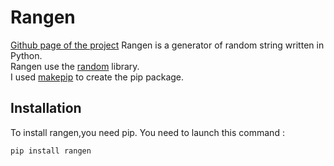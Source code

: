 # Rangen

[Github page of the project](https://github.com/Vinz2008/rangen)
Rangen is a generator of random string written in Python.   
Rangen use the [random](https://docs.python.org/3/library/random.html) library.  
I used [makepip](https://pypi.org/project/makepip/) to create the pip package.
## Installation
To install rangen,you need pip.
You need to launch this command : 
```
pip install rangen
```
